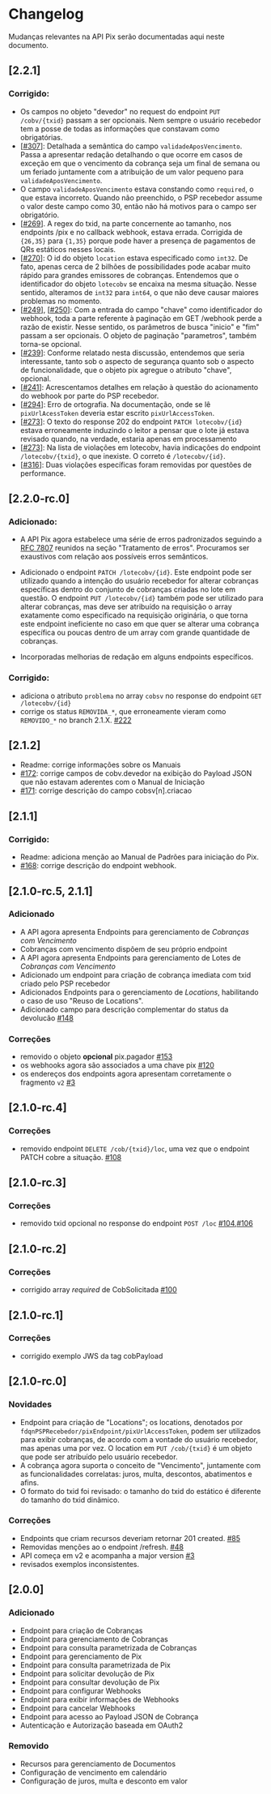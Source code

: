 # Changelog

Mudanças relevantes na API Pix serão documentadas aqui neste documento.

## [2.2.1]

### Corrigido:

* Os campos no objeto "devedor" no request do endpoint `PUT /cobv/{txid}` passam a ser opcionais.
Nem sempre o usuário recebedor tem a posse de todas as informações que constavam como obrigatórias.
* [[#307](https://github.com/bacen/pix-api/issues/307)]: Detalhada a semântica do campo `validadeAposVencimento`. Passa a apresentar redação 
detalhando o que ocorre em casos de exceção em que o vencimento da cobrança seja um final de semana 
ou um feriado juntamente com a atribuição de um valor pequeno para `validadeAposVencimento`. 
* O campo `validadeAposVencimento` estava constando como `required`, o que estava incorreto. 
Quando não preenchido, o PSP recebedor assume o valor deste campo como 30, então não há motivos para 
o campo ser obrigatório.
* [[#269](https://github.com/bacen/pix-api/issues/269)]. A regex do txid, na parte concernente ao tamanho, nos endpoints /pix e no callback webhook, 
estava errada. Corrigida de `{26,35}` para `{1,35}` porque pode haver a presença de pagamentos de QRs
estáticos nesses locais. 
* [[#270](https://github.com/bacen/pix-api/issues/270)]: O id do objeto `location` estava especificado como `int32`. De fato, apenas cerca de 2 bilhões
de possibilidades pode acabar muito rápido para grandes emissores de cobranças. Entendemos que o identificador do objeto `lotecobv`
se encaixa na mesma situação. Nesse sentido, alteramos de `int32` para `int64`, 
o que não deve causar maiores problemas no momento. 
* [[#249](github.com/bacen/pix-api/issues/249)], [[#250](github.com/bacen/pix-api/issues/250)]: Com a entrada do campo "chave" como identificador do webhook, toda a parte referente à paginação 
em GET /webhook perde a razão de existir. Nesse sentido, os parâmetros de busca "inicio" e "fim" passam 
a ser opcionais. O objeto de paginação "parametros", também torna-se opcional. 
* [[#239](github.com/bacen/pix-api/issues/239)]: Conforme relatado nesta discussão, entendemos que 
seria interessante, tanto sob o aspecto de segurança quanto sob o aspecto de funcionalidade, que o 
objeto pix agregue o atributo "chave", opcional.
* [[#241](https://github.com/bacen/pix-api/issues/241)]: Acrescentamos detalhes em relação à questão do acionamento do webhook por parte do PSP recebedor. 
* [[#294](https://github.com/bacen/pix-api/issues/294)]: Erro de ortografia. Na documentação, onde se lê `pixUrlAcessToken` deveria estar escrito `pixUrlAccessToken`. 
* [[#273](https://github.com/bacen/pix-api/issues/273)]: O texto do response 202 do endpoint `PATCH lotecobv/{id}` estava erroneamente induzindo o 
leitor a pensar que o lote já estava revisado quando, na verdade, estaria apenas em processamento 
* [[#273](https://github.com/bacen/pix-api/issues/273)]: Na lista de violações em lotecobv, havia indicações do endpoint `/lotecobv/{txid}`, o que inexiste. O correto é `/lotecobv/{id}`. 
* [[#316](https://github.com/bacen/pix-api/issues/316)]: Duas violações específicas foram removidas por questões de performance. 

## [2.2.0-rc.0]

### Adicionado:

- A API Pix agora estabelece uma série de erros padronizados seguindo a [RFC 7807](https://tools.ietf.org/html/rfc7807) reunidos na seção 
"Tratamento de erros". Procuramos ser exaustivos com relação aos possíveis erros semânticos.
- Adicionado o endpoint `PATCH /lotecobv/{id}`. Este endpoint pode ser utilizado quando a intenção do 
usuário recebedor for alterar cobranças específicas dentro do conjunto de cobranças criadas no lote em 
questão. O endpoint `PUT /lotecobv/{id}` também pode ser utilizado para alterar cobranças, mas deve
ser atribuído na requisição o array exatamente como especificado na requisição originária, o que torna 
este endpoint ineficiente no caso em que quer se alterar uma cobrança específica ou poucas dentro de um 
array com grande quantidade de cobranças.

- Incorporadas melhorias de redação em alguns endpoints específicos.

### Corrigido:

- adiciona o atributo `problema` no array `cobsv` no response do endpoint `GET /lotecobv/{id}`
- corrige os status `REMOVIDA_*`, que erroneamente vieram como `REMOVIDO_*` no branch 2.1.X. [#222](https://github.com/bacen/pix-api/issues/222)

## [2.1.2]

- Readme: corrige informações sobre os Manuais
- [#172](https://github.com/bacen/pix-api/issues/172): corrige campos de cobv.devedor na exibição do Payload JSON que não estavam aderentes com o Manual de Iniciação
- [#171](https://github.com/bacen/pix-api/issues/171): corrige descrição do campo cobsv[n].criacao

## [2.1.1]

### Corrigido:

- Readme: adiciona menção ao Manual de Padrões para iniciação do Pix.
- [#168](https://github.com/bacen/pix-api/issues/168): corrige descrição do endpoint webhook.

## [2.1.0-rc.5, 2.1.1]

### Adicionado

- A API agora apresenta Endpoints para gerenciamento de _Cobranças com Vencimento_
- Cobranças com vencimento dispõem de seu próprio endpoint
- A API agora apresenta Endpoints para gerenciamento de Lotes de _Cobranças com Vencimento_
- Adicionado um endpoint para criação de cobrança imediata com txid criado pelo PSP recebedor
- Adicionados Endpoints para o gerenciamento de _Locations_, habilitando o caso de uso "Reuso de Locations".
- Adicionado campo para descrição complementar do status da devolucão [#148](https://github.com/bacen/pix-api/issues/148)

### Correções

- removido o objeto __opcional__ pix.pagador [#153](https://github.com/bacen/pix-api/issues/153)
- os webhooks agora são associados a uma chave pix [#120](https://github.com/bacen/pix-api/issues/120)
- os endereços dos endpoints agora apresentam corretamente o fragmento `v2` [#3](https://github.com/bacen/pix-api/issues/3)

## [2.1.0-rc.4]

### Correções

- removido endpoint `DELETE /cob/{txid}/loc`, uma vez que o endpoint PATCH cobre a situação. [#108](https://github.com/bacen/pix-api/issues/108)

## [2.1.0-rc.3]

### Correções

- removido txid opcional no response do endpoint `POST /loc` [#104](https://github.com/bacen/pix-api/issues/104),[#106](https://github.com/bacen/pix-api/issues/106)

## [2.1.0-rc.2]

### Correções

- corrigido array _required_ de CobSolicitada [#100](https://github.com/bacen/pix-api/issues/100)

## [2.1.0-rc.1]

### Correções

- corrigido exemplo JWS da tag cobPayload

## [2.1.0-rc.0] 

### Novidades

- Endpoint para criação de "Locations"; os locations, denotados por `fdqnPSPRecebedor/pixEndpoint/pixUrlAccessToken`, podem ser utilizados para exibir cobranças, de acordo com a vontade do usuário recebedor, mas apenas uma por vez. O location em `PUT /cob/{txid}` é um objeto que pode ser atribuído pelo usuário recebedor.
- A cobrança agora suporta o conceito de "Vencimento", juntamente com as funcionalidades correlatas: juros, multa, descontos, abatimentos e afins.
- O formato do txid foi revisado: o tamanho do txid do estático é diferente do tamanho do txid dinâmico.

### Correções

- Endpoints que criam recursos deveriam retornar 201 created. [#85](https://github.com/bacen/pix-api/issues/85)
- Removidas menções ao o endpoint /refresh. [#48](https://github.com/bacen/pix-api/issues/48)
- API começa em v2 e acompanha a major version [#3](https://github.com/bacen/pix-api/issues/3)
- revisados exemplos inconsistentes.

## [2.0.0] 

### Adicionado
- Endpoint para criação de Cobranças
- Endpoint para gerenciamento de Cobranças
- Endpoint para consulta parametrizada de Cobranças
- Endpoint para gerenciamento de Pix
- Endpoint para consulta parametrizada de Pix
- Endpoint para solicitar devolução de Pix
- Endpoint para consultar devolução de Pix
- Endpoint para configurar Webhooks
- Endpoint para exibir informações de Webhooks
- Endpoint para cancelar Webhooks
- Endpoint para acesso ao Payload JSON de Cobrança
- Autenticação e Autorização baseada em OAuth2

### Removido
- Recursos para gerenciamento de Documentos
- Configuração de vencimento em calendário
- Configuração de juros, multa e desconto em valor
